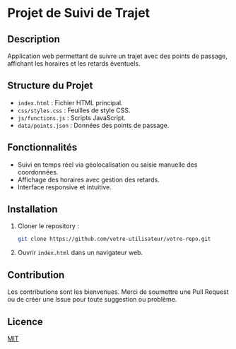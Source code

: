 # Projet de Suivi de Trajet

## Description

Application web permettant de suivre un trajet avec des points de passage, affichant les horaires et les retards éventuels.

## Structure du Projet

- `index.html` : Fichier HTML principal.
- `css/styles.css` : Feuilles de style CSS.
- `js/functions.js` : Scripts JavaScript.
- `data/points.json` : Données des points de passage.

## Fonctionnalités

- Suivi en temps réel via géolocalisation ou saisie manuelle des coordonnées.
- Affichage des horaires avec gestion des retards.
- Interface responsive et intuitive.

## Installation

1. Cloner le repository :
    ```bash
    git clone https://github.com/votre-utilisateur/votre-repo.git
    ```
2. Ouvrir `index.html` dans un navigateur web.

## Contribution

Les contributions sont les bienvenues. Merci de soumettre une Pull Request ou de créer une Issue pour toute suggestion ou problème.

## Licence

[MIT](LICENSE)
